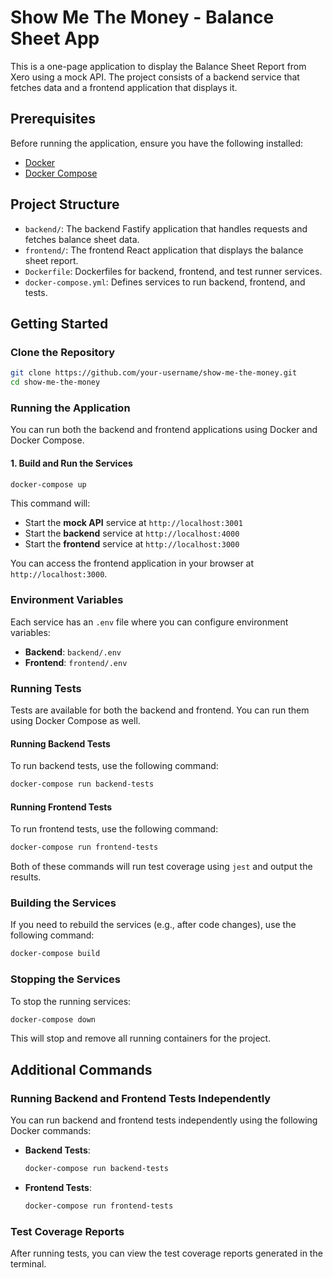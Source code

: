 
# Show Me The Money - Balance Sheet App

This is a one-page application to display the Balance Sheet Report from Xero using a mock API. The project consists of a backend service that fetches data and a frontend application that displays it.

## Prerequisites

Before running the application, ensure you have the following installed:

- [Docker](https://www.docker.com/get-started)
- [Docker Compose](https://docs.docker.com/compose/)

## Project Structure

- `backend/`: The backend Fastify application that handles requests and fetches balance sheet data.
- `frontend/`: The frontend React application that displays the balance sheet report.
- `Dockerfile`: Dockerfiles for backend, frontend, and test runner services.
- `docker-compose.yml`: Defines services to run backend, frontend, and tests.

## Getting Started

### Clone the Repository

```bash
git clone https://github.com/your-username/show-me-the-money.git
cd show-me-the-money
```

### Running the Application

You can run both the backend and frontend applications using Docker and Docker Compose.

#### 1. Build and Run the Services

```bash
docker-compose up
```

This command will:

- Start the **mock API** service at `http://localhost:3001`
- Start the **backend** service at `http://localhost:4000`
- Start the **frontend** service at `http://localhost:3000`

You can access the frontend application in your browser at `http://localhost:3000`.

### Environment Variables

Each service has an `.env` file where you can configure environment variables:

- **Backend**: `backend/.env`
- **Frontend**: `frontend/.env`

### Running Tests

Tests are available for both the backend and frontend. You can run them using Docker Compose as well.

#### Running Backend Tests

To run backend tests, use the following command:

```bash
docker-compose run backend-tests
```

#### Running Frontend Tests

To run frontend tests, use the following command:

```bash
docker-compose run frontend-tests
```

Both of these commands will run test coverage using `jest` and output the results.

### Building the Services

If you need to rebuild the services (e.g., after code changes), use the following command:

```bash
docker-compose build
```

### Stopping the Services

To stop the running services:

```bash
docker-compose down
```

This will stop and remove all running containers for the project.

## Additional Commands

### Running Backend and Frontend Tests Independently

You can run backend and frontend tests independently using the following Docker commands:

- **Backend Tests**: 

  ```bash
  docker-compose run backend-tests
  ```

- **Frontend Tests**: 

  ```bash
  docker-compose run frontend-tests
  ```

### Test Coverage Reports

After running tests, you can view the test coverage reports generated in the terminal.


